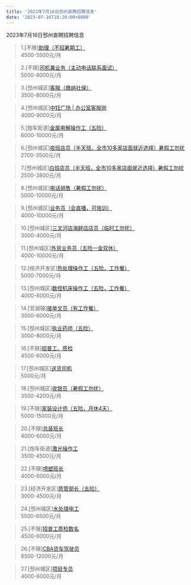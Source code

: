 ```yaml
---
title: '2023年7月16日邳州直聘招聘信息'
date: '2023-07-16T18:20:00+0800'
---
```

2023年7月16日邳州直聘招聘信息
<!--more-->
>1.[不限][助理（不招暑期工）](https://www.pizhouzhipin.com/job/29099)<br>
>4500-5500元/月

>2.[不限][司机兼业务（主动电话联系面试）](https://www.pizhouzhipin.com/job/26298)<br>
>5000-8000元/月

>3.[邳州城区][客服（缴纳社保）](https://www.pizhouzhipin.com/job/24674)<br>
>3500-8000元/月

>4.[邳州城区][中钰广场 | 办公室客服岗](https://www.pizhouzhipin.com/job/27923)<br>
>4000-9000元/月

>5.[炮车街道][金属电解操作工（五险）](https://www.pizhouzhipin.com/job/29992)<br>
>6000-10000元/月

>6.[邳州城区][夜班店员（半天班，全市10多家店面就近选择）暑假工勿扰](https://www.pizhouzhipin.com/job/26174)<br>
>2700-3500元/月

>7.[邳州城区][白班店员（半天班，全市10多家店面就近选择）暑假工勿扰](https://www.pizhouzhipin.com/job/26173)<br>
>2500-3800元/月

>8.[邳州城区][电话销售（暑假工勿扰）](https://www.pizhouzhipin.com/job/27957)<br>
>5000-10000元/月

>9.[邳州城区][业务员（会直播，可培训）](https://www.pizhouzhipin.com/job/28749)<br>
>4000-10000元/月

>10.[邳州城区][三叉河店海鲜店店员（临时工勿扰）](https://www.pizhouzhipin.com/job/29539)<br>
>3000-4000元/月

>11.[邳州城区][外贸业务员（五险一金双休）](https://www.pizhouzhipin.com/job/26936)<br>
>4000-10000元/月

>12.[经济开发区][热处理操作工（五险，工作餐）](https://www.pizhouzhipin.com/job/26684)<br>
>5000-7000元/月

>13.[邳州城区][数控机床操作工（五险，工作餐）](https://www.pizhouzhipin.com/job/27221)<br>
>4000-6000元/月

>14.[官湖镇][接单文员（有工作餐）](https://www.pizhouzhipin.com/job/28778)<br>
>3000-6000元/月

>15.[邳州城区][执业药师（五险）](https://www.pizhouzhipin.com/job/19909)<br>
>3000-8000元/月

>16.[不限][招普工、质检](https://www.pizhouzhipin.com/job/28817)<br>
>4500-6000元/月

>17.[邳州城区][送货司机](https://www.pizhouzhipin.com/job/28995)<br>
>5000元/月

>18.[邳州城区][收银员（暑假工勿扰）](https://www.pizhouzhipin.com/job/25705)<br>
>3500-4200元/月

>19.[不限][家装设计师（五险，月休4天）](https://www.pizhouzhipin.com/job/26989)<br>
>5000-15000元/月

>20.[不限][总装班长](https://www.pizhouzhipin.com/job/30005)<br>
>4000-6000元/月

>21.[炮车街道][激光操作工](https://www.pizhouzhipin.com/job/29738)<br>
>3500-4500元/月

>22.[不限][喷塑班长](https://www.pizhouzhipin.com/job/30004)<br>
>4000-6000元/月

>23.[经济开发区][质管部长（五险）](https://www.pizhouzhipin.com/job/29879)<br>
>3000-4500元/月

>24.[邳州城区][水处理电工](https://www.pizhouzhipin.com/job/30012)<br>
>5500-6500元/月

>25.[不限][招普工质检数名](https://www.pizhouzhipin.com/job/29823)<br>
>4500-6000元/月

>26.[不限][CBA货车驾驶员](https://www.pizhouzhipin.com/job/27901)<br>
>8500-12000元/月

>27.[邳州城区][项目专员](https://www.pizhouzhipin.com/job/14626)<br>
>4000-6000元/月

